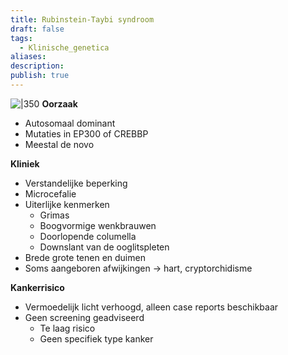 ```yaml
---
title: Rubinstein-Taybi syndroom
draft: false
tags:
  - Klinische_genetica
aliases: 
description: 
publish: true
---
```



![|350](https://i.imgur.com/qaiPyxI.png)
**Oorzaak**
- Autosomaal dominant
- Mutaties in EP300 of CREBBP
- Meestal de novo

**Kliniek**
- Verstandelijke beperking
- Microcefalie
- Uiterlijke kenmerken 
	- Grimas
	- Boogvormige wenkbrauwen
	- Doorlopende columella
	- Downslant van de ooglitspleten
- Brede grote tenen en duimen
- Soms aangeboren afwijkingen → hart, cryptorchidisme

**Kankerrisico**
- Vermoedelijk licht verhoogd, alleen case reports beschikbaar
- Geen screening geadviseerd
	- Te laag risico
	- Geen specifiek type kanker



